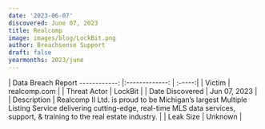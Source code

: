 ```yaml
---
date: '2023-06-07'
discovered: June 07, 2023
title: Realcomp
image: images/blog/LockBit.png
author: Breachsense Support
draft: false
yearmonths: 2023/june
---
```



| Data Breach Report
------------:     |:-------------:    | :-----:|
| Victim      | realcomp.com      | 
| Threat Actor      | LockBit      | 
| Date Discovered      | Jun 07, 2023      | 
| Description      | Realcomp II Ltd. is proud to be Michigan’s largest Multiple Listing Service delivering cutting-edge, real-time MLS data services, support, & training to the real estate industry.      | 
| Leak Size      | Unknown      | 

